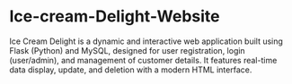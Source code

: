 # Ice-cream-Delight-Website
Ice Cream Delight is a dynamic and interactive web application built using Flask (Python) and MySQL, designed for user registration, login (user/admin), and management of customer details. It features real-time data display, update, and deletion with a modern HTML interface.
